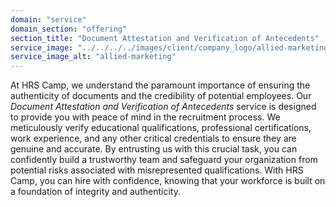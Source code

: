 ```yaml
---
domain: "service"
domain_section: "offering"
section_title: "Document Attestation and Verification of Antecedents"
service_image: "../../../../images/client/company_logo/allied-marketing.png"
service_image_alt: "allied-marketing"
---
```


At HRS Camp, we understand the paramount importance of ensuring the authenticity of documents and the credibility of potential employees. Our *Document Attestation and Verification of Antecedents* service is designed to provide you with peace of mind in the recruitment process. We meticulously verify educational qualifications, professional certifications, work experience, and any other critical credentials to ensure they are genuine and accurate. By entrusting us with this crucial task, you can confidently build a trustworthy team and safeguard your organization from potential risks associated with misrepresented qualifications. With HRS Camp, you can hire with confidence, knowing that your workforce is built on a foundation of integrity and authenticity.